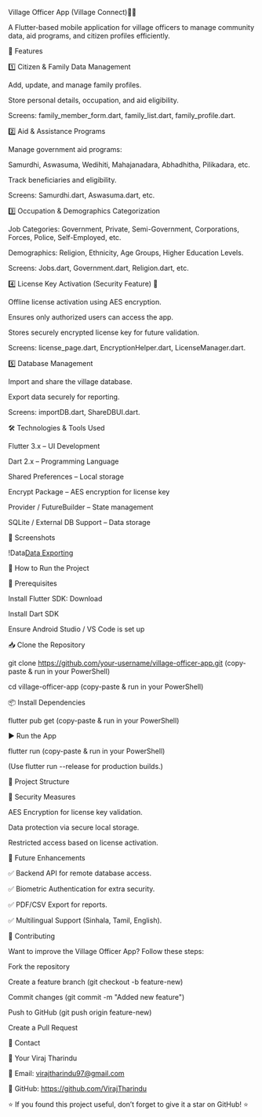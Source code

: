 Village Officer App (Village Connect)📱🏡

A Flutter-based mobile application for village officers to manage community data, aid programs, and citizen profiles efficiently.

📌 Features

1️⃣ Citizen & Family Data Management

Add, update, and manage family profiles.

Store personal details, occupation, and aid eligibility.

Screens: family_member_form.dart, family_list.dart, family_profile.dart.



2️⃣ Aid & Assistance Programs

Manage government aid programs:

Samurdhi, Aswasuma, Wedihiti, Mahajanadara, Abhadhitha, Pilikadara, etc.

Track beneficiaries and eligibility.

Screens: Samurdhi.dart, Aswasuma.dart, etc.


3️⃣ Occupation & Demographics Categorization

Job Categories: Government, Private, Semi-Government, Corporations, Forces, Police, Self-Employed, etc.

Demographics: Religion, Ethnicity, Age Groups, Higher Education Levels.

Screens: Jobs.dart, Government.dart, Religion.dart, etc.


4️⃣ License Key Activation (Security Feature) 🔐

Offline license activation using AES encryption.

Ensures only authorized users can access the app.

Stores securely encrypted license key for future validation.

Screens: license_page.dart, EncryptionHelper.dart, LicenseManager.dart.


5️⃣ Database Management

Import and share the village database.

Export data securely for reporting.

Screens: importDB.dart, ShareDBUI.dart.


🛠️ Technologies & Tools Used

Flutter 3.x – UI Development

Dart 2.x – Programming Language

Shared Preferences – Local storage

Encrypt Package – AES encryption for license key

Provider / FutureBuilder – State management

SQLite / External DB Support – Data storage


📸 Screenshots

!Data[Data Exporting](https://github.com/VirajTharindu/Village_Officer_App/blob/main/Screenshots/Data%20Exporting.jpg)


🚀 How to Run the Project


🔧 Prerequisites

Install Flutter SDK: Download

Install Dart SDK

Ensure Android Studio / VS Code is set up


📥 Clone the Repository

git clone https://github.com/your-username/village-officer-app.git (copy-paste & run in your PowerShell)

cd village-officer-app (copy-paste & run in your PowerShell)


📦 Install Dependencies

flutter pub get (copy-paste & run in your PowerShell)


▶️ Run the App

flutter run (copy-paste & run in your PowerShell)

(Use flutter run --release for production builds.)


📂 Project Structure


🔐 Security Measures

AES Encryption for license key validation.

Data protection via secure local storage.

Restricted access based on license activation.


🎯 Future Enhancements

✅ Backend API for remote database access.

✅ Biometric Authentication for extra security.

✅ PDF/CSV Export for reports.

✅ Multilingual Support (Sinhala, Tamil, English).


🤝 Contributing

Want to improve the Village Officer App? Follow these steps:


Fork the repository

Create a feature branch (git checkout -b feature-new)

Commit changes (git commit -m "Added new feature")

Push to GitHub (git push origin feature-new)

Create a Pull Request


📧 Contact

👤 Your Viraj Tharindu

📧 Email: virajtharindu97@gmail.com

🔗 GitHub: https://github.com/VirajTharindu


⭐ If you found this project useful, don’t forget to give it a star on GitHub! ⭐

